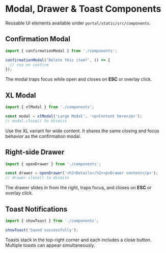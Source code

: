 # Modal, Drawer & Toast Components

Reusable UI elements available under `portal/static/src/components`.

## Confirmation Modal

```javascript
import { confirmationModal } from './components';

confirmationModal('Delete this item?', () => {
  // run on confirm
});
```

The modal traps focus while open and closes on **ESC** or overlay click.

## XL Modal

```javascript
import { xlModal } from './components';

const modal = xlModal('Large Modal', '<p>Content here</p>');
// modal.close() to dismiss
```

Use the XL variant for wide content. It shares the same closing and focus behavior as the confirmation modal.

## Right-side Drawer

```javascript
import { openDrawer } from './components';

const drawer = openDrawer('<h2>Details</h2><p>Drawer content</p>');
// drawer.close() to dismiss
```

The drawer slides in from the right, traps focus, and closes on **ESC** or overlay click.

## Toast Notifications

```javascript
import { showToast } from './components';

showToast('Saved successfully');
```

Toasts stack in the top-right corner and each includes a close button. Multiple toasts can appear simultaneously.
